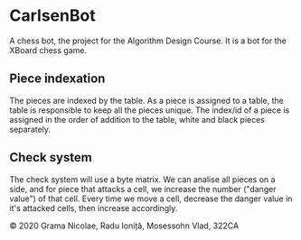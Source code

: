 # CarlsenBot

A chess bot, the project for the Algorithm Design Course. It is a bot for the XBoard chess game.
 
 ## Piece indexation
 
 The pieces are indexed by the table. As a piece is assigned to a table, the table is responsible to keep all the pieces unique. The index/id of a piece is assigned in the order of addition to the table, white and black pieces separately.
 
 ## Check system
The check system will use a byte matrix. We can analise all pieces on a side, and for piece that attacks a cell, we increase the number ("danger value") of that cell. Every time we move a cell, decrease the danger value in it's attacked cells, then increase accordingly.
  
 © 2020 Grama Nicolae, Radu Ioniță, Mosessohn Vlad, 322CA
